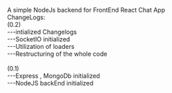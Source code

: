 A simple NodeJs backend for FrontEnd React Chat App <br/>
ChangeLogs: <br/>
(0.2) <br/>
---intialized Changelogs <br/>
---SocketIO initialized <br/>
---Utilization of loaders <br/>
---Restructuring of the whole code <br/><br/>
(0.1) <br/> 
---Express , MongoDb initialized <br/>
---NodeJS backEnd initialized <br/>

